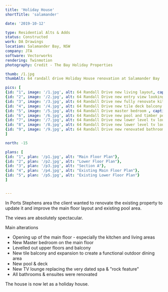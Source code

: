 ```yaml
---
title: 'Holiday House'
shortTitle: 'salamander'

date: '2019-10-12'

type: Residential Alts & Adds
status: Constructed
work: DA Drawings
location: Salamander Bay, NSW
company: JTA
software: Vectorworks
rendering: Twinmotion
photography: Credit - The Bay Holiday Properties

thumb: /1.jpg
thumbAlt: 64 randall drive Holiday House renovation at Salamander Bay 

pics: [
{id: "1", image: '/1.jpg', alt: 64 Randall Drive new living layout, caption: "New lounge room. The existing floor changed heights but was built up to make the entire floor and deck level"},
{id: "2", image: '/2.jpg', alt: 64 Randall Drive new entry view looking towards the kitchen, caption: "New entry and kitchen view, existing walls around the entry are removed making a spacious open plan"},
{id: "3", image: '/3.jpg', alt: 64 Randall Drive new fully renovate kitchen and open plan through to dining , caption: "New kitchen with new island bench, existing walls were removed to open up and connect the kitchen to the dining area"},
{id: "4", image: '/4.jpg', alt: 64 Randall Drive new tile deck balcony with massive views over the bay , caption: "A new tile deck replaces the existing timber balcony, is made level, and is widened to create a truly spectacular outdoor dining location"},
{id: "5", image: '/5.jpg', alt: 64 Randall Drive master bedroom , caption: "New Master Bedroom, replacing the existing lounge room. The existing sliding door is replaced with windows, and no longer has balcony access, and there is walk-in-wardrobe to the left"},
{id: "6", image: '/6.jpg', alt: 64 Randall Drive new pool and timber pool deck , caption: "New Pool Area, the spa and 'water feature' were removed and the whole area is now an external area. The height levels are vastly improved along with the pool shape and tiling"},
{id: "7", image: '/7.jpg', alt: 64 Randall Drive new lower level tv lounge room, caption: "New TV lounge on the lower floor replacing the existing spa. The stairs are reconfigured, walls opened up and it has made it a much brighter and more functional space"},
{id: "8", image: '/8.jpg', alt: 64 Randall Drive new lower level tv lounge room looking towards the pool area , caption: "Looking from the new TV lounge towards the pool. The existing glazed wall is replaced with a glazed folding door"},
{id: "9", image: '/9.jpg', alt: 64 Randall Drive new renovated bathroom , caption: "Ensuite Bathroom"}
]

north: -15

plans: [
{id: "1", plan: '/p1.jpg', alt: "Main Floor Plan"},
{id: "2", plan: '/p2.jpg', alt: "Lower Floor Plan"},
{id: "3", plan: '/p3.jpg', alt: "Section A"},
{id: "4", plan: '/p4.jpg', alt: "Existing Main Floor Plan"},
{id: "5", plan: '/p5.jpg', alt: "Existing Lower Floor Plan"}
]


---
```


In Ports Stephens area the client wanted to renovate the existing property to update it and improve the main floor layout and existing pool area.

The views are absolutely spectacular.


Main alterations
- Opening up of the main floor - especially the kitchen and living areas
- New Master bedroom on the main floor
- Levelled out upper floors and balcony
- New tile balcony and expansion to create a functional outdoor dining area 
- New pool & deck 
- New TV lounge replacing the very dated spa & "rock feature"
- All bathrooms & ensuites were renovated

The house is now let as a holiday house.


